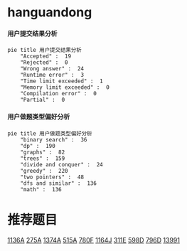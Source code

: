 # hanguandong

<!-- tabs:start -->



#### **用户提交结果分析**

```mermaid
pie title 用户提交结果分析
    "Accepted" :  19
    "Rejected" :  0
    "Wrong answer" :  24
    "Runtime error" :  3
    "Time limit exceeded" :  1
    "Memory limit exceeded" :  0
    "Compilation error" :  0
    "Partial" :  0
```

#### **用户做题类型偏好分析**

```mermaid
pie title 用户做题类型偏好分析
    "binary search" :  36
    "dp" :  190
    "graphs" :  82
    "trees" :  159
    "divide and conquer" :  24
    "greedy" :  220
    "two pointers" :  48
    "dfs and similar" :  136
    "math" :  136
```



<!-- tabs:end -->
# 推荐题目
[1136A](https://codeforces.com/contest/1136/problem/A)
[275A](https://codeforces.com/contest/275/problem/A)
[1374A](https://codeforces.com/contest/1374/problem/A)
[515A](https://codeforces.com/contest/515/problem/A)
[780F](https://codeforces.com/contest/780/problem/F)
[1164J](https://codeforces.com/contest/1164/problem/J)
[311E](https://codeforces.com/contest/311/problem/E)
[598D](https://codeforces.com/contest/598/problem/D)
[796D](https://codeforces.com/contest/796/problem/D)
[13991](https://codeforces.com/contest/1399/problem/1)
